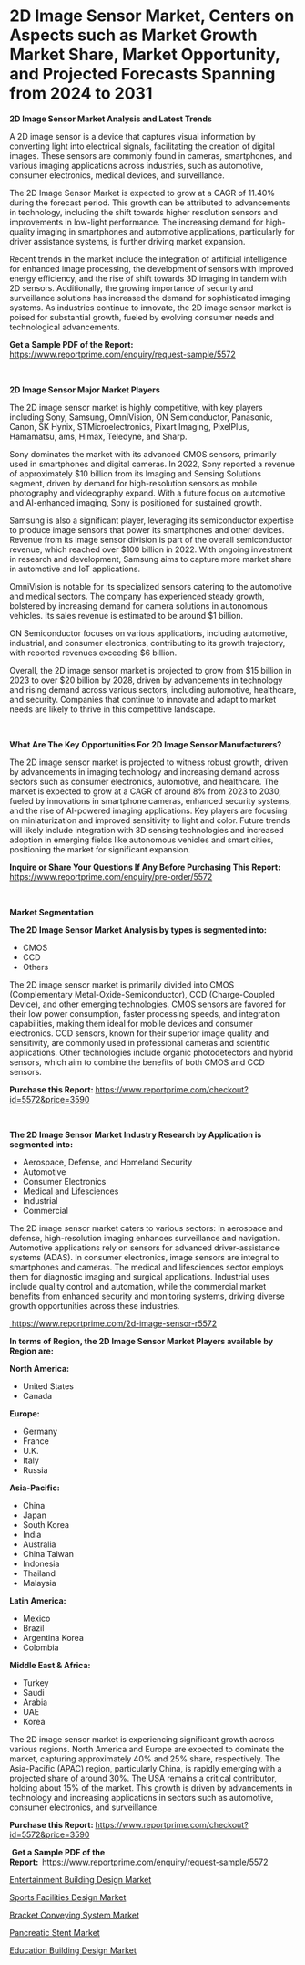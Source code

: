 <p><h1>2D Image Sensor Market, Centers on Aspects such as Market Growth Market Share, Market Opportunity, and Projected Forecasts Spanning from 2024 to 2031</h1></p><p><strong>2D Image Sensor Market Analysis and Latest Trends</strong></p>
<p><p>A 2D image sensor is a device that captures visual information by converting light into electrical signals, facilitating the creation of digital images. These sensors are commonly found in cameras, smartphones, and various imaging applications across industries, such as automotive, consumer electronics, medical devices, and surveillance.</p><p>The 2D Image Sensor Market is expected to grow at a CAGR of 11.40% during the forecast period. This growth can be attributed to advancements in technology, including the shift towards higher resolution sensors and improvements in low-light performance. The increasing demand for high-quality imaging in smartphones and automotive applications, particularly for driver assistance systems, is further driving market expansion.</p><p>Recent trends in the market include the integration of artificial intelligence for enhanced image processing, the development of sensors with improved energy efficiency, and the rise of shift towards 3D imaging in tandem with 2D sensors. Additionally, the growing importance of security and surveillance solutions has increased the demand for sophisticated imaging systems. As industries continue to innovate, the 2D image sensor market is poised for substantial growth, fueled by evolving consumer needs and technological advancements.</p></p>
<p><strong>Get a Sample PDF of the Report:&nbsp;</strong> <a href="https://www.reportprime.com/enquiry/request-sample/5572">https://www.reportprime.com/enquiry/request-sample/5572</a></p>
<p>&nbsp;</p>
<p><strong>2D Image Sensor Major Market Players</strong></p>
<p><p>The 2D image sensor market is highly competitive, with key players including Sony, Samsung, OmniVision, ON Semiconductor, Panasonic, Canon, SK Hynix, STMicroelectronics, Pixart Imaging, PixelPlus, Hamamatsu, ams, Himax, Teledyne, and Sharp. </p><p>Sony dominates the market with its advanced CMOS sensors, primarily used in smartphones and digital cameras. In 2022, Sony reported a revenue of approximately $10 billion from its Imaging and Sensing Solutions segment, driven by demand for high-resolution sensors as mobile photography and videography expand. With a future focus on automotive and AI-enhanced imaging, Sony is positioned for sustained growth.</p><p>Samsung is also a significant player, leveraging its semiconductor expertise to produce image sensors that power its smartphones and other devices. Revenue from its image sensor division is part of the overall semiconductor revenue, which reached over $100 billion in 2022. With ongoing investment in research and development, Samsung aims to capture more market share in automotive and IoT applications.</p><p>OmniVision is notable for its specialized sensors catering to the automotive and medical sectors. The company has experienced steady growth, bolstered by increasing demand for camera solutions in autonomous vehicles. Its sales revenue is estimated to be around $1 billion.</p><p>ON Semiconductor focuses on various applications, including automotive, industrial, and consumer electronics, contributing to its growth trajectory, with reported revenues exceeding $6 billion. </p><p>Overall, the 2D image sensor market is projected to grow from $15 billion in 2023 to over $20 billion by 2028, driven by advancements in technology and rising demand across various sectors, including automotive, healthcare, and security. Companies that continue to innovate and adapt to market needs are likely to thrive in this competitive landscape.</p></p>
<p>&nbsp;</p>
<p><strong>What Are The Key Opportunities For 2D Image Sensor Manufacturers?</strong></p>
<p><p>The 2D image sensor market is projected to witness robust growth, driven by advancements in imaging technology and increasing demand across sectors such as consumer electronics, automotive, and healthcare. The market is expected to grow at a CAGR of around 8% from 2023 to 2030, fueled by innovations in smartphone cameras, enhanced security systems, and the rise of AI-powered imaging applications. Key players are focusing on miniaturization and improved sensitivity to light and color. Future trends will likely include integration with 3D sensing technologies and increased adoption in emerging fields like autonomous vehicles and smart cities, positioning the market for significant expansion.</p></p>
<p><strong>Inquire or Share Your Questions If Any Before Purchasing This Report:</strong> <a href="https://www.reportprime.com/enquiry/pre-order/5572">https://www.reportprime.com/enquiry/pre-order/5572</a></p>
<p>&nbsp;</p>
<p><strong>Market Segmentation</strong></p>
<p><strong>The 2D Image Sensor Market Analysis by types is segmented into:</strong></p>
<p><ul><li>CMOS</li><li>CCD</li><li>Others</li></ul></p>
<p><p>The 2D image sensor market is primarily divided into CMOS (Complementary Metal-Oxide-Semiconductor), CCD (Charge-Coupled Device), and other emerging technologies. CMOS sensors are favored for their low power consumption, faster processing speeds, and integration capabilities, making them ideal for mobile devices and consumer electronics. CCD sensors, known for their superior image quality and sensitivity, are commonly used in professional cameras and scientific applications. Other technologies include organic photodetectors and hybrid sensors, which aim to combine the benefits of both CMOS and CCD sensors.</p></p>
<p><strong>Purchase this Report:&nbsp;</strong><a href="https://www.reportprime.com/checkout?id=5572&price=3590">https://www.reportprime.com/checkout?id=5572&price=3590</a></p>
<p>&nbsp;</p>
<p><strong>The 2D Image Sensor Market Industry Research by Application is segmented into:</strong></p>
<p><ul><li>Aerospace, Defense, and Homeland Security</li><li>Automotive</li><li>Consumer Electronics</li><li>Medical and Lifesciences</li><li>Industrial</li><li>Commercial</li></ul></p>
<p><p>The 2D image sensor market caters to various sectors: In aerospace and defense, high-resolution imaging enhances surveillance and navigation. Automotive applications rely on sensors for advanced driver-assistance systems (ADAS). In consumer electronics, image sensors are integral to smartphones and cameras. The medical and lifesciences sector employs them for diagnostic imaging and surgical applications. Industrial uses include quality control and automation, while the commercial market benefits from enhanced security and monitoring systems, driving diverse growth opportunities across these industries.</p></p>
<p><a href="https://www.reportprime.com/2d-image-sensor-r5572">&nbsp;https://www.reportprime.com/2d-image-sensor-r5572</a></p>
<p><strong>In terms of Region, the 2D Image Sensor Market Players available by Region are:</strong></p>
<p>
    <p> <strong> North America: </strong>
        <ul>
            <li>United States</li>
            <li>Canada</li>
        </ul>
        </p> 
    <p> <strong> Europe: </strong>
        <ul>
            <li>Germany</li>
            <li>France</li>
            <li>U.K.</li>
            <li>Italy</li>
            <li>Russia</li>
        </ul>
        </p> 
    <p> <strong> Asia-Pacific: </strong>
        <ul>
            <li>China</li>
            <li>Japan</li>
            <li>South Korea</li>
            <li>India</li>
            <li>Australia</li>
            <li>China Taiwan</li>
            <li>Indonesia</li>
            <li>Thailand</li>
            <li>Malaysia</li>
        </ul>
        </p> 
    <p> <strong> Latin America: </strong>
        <ul>
            <li>Mexico</li>
            <li>Brazil</li>
            <li>Argentina Korea</li>
            <li>Colombia</li>
        </ul>
        </p> 
    <p> <strong> Middle East & Africa: </strong>
        <ul>
            <li>Turkey</li>
            <li>Saudi</li>
            <li>Arabia</li>
            <li>UAE</li>
            <li>Korea</li>
        </ul>
    </p>
    </p>
<p><p>The 2D image sensor market is experiencing significant growth across various regions. North America and Europe are expected to dominate the market, capturing approximately 40% and 25% share, respectively. The Asia-Pacific (APAC) region, particularly China, is rapidly emerging with a projected share of around 30%. The USA remains a critical contributor, holding about 15% of the market. This growth is driven by advancements in technology and increasing applications in sectors such as automotive, consumer electronics, and surveillance.</p></p>
<p><strong>Purchase this Report: </strong><a href="https://www.reportprime.com/checkout?id=5572&price=3590">https://www.reportprime.com/checkout?id=5572&price=3590</a></p>
<p>&nbsp;<strong>Get a Sample PDF of the Report:&nbsp;&nbsp;</strong><a href="https://www.reportprime.com/enquiry/request-sample/5572">https://www.reportprime.com/enquiry/request-sample/5572</a></p>
<p><strong></strong></p>
<p><p><a href="https://www.linkedin.com/pulse/global-entertainment-building-design-industry-analysis-share-growth-ukoqc?trackingId=7L%2FpKQmBRZujU1UPjl8LoQ%3D%3D">Entertainment Building Design Market</a></p><p><a href="https://www.linkedin.com/pulse/future-innovation-global-sports-facilities-design-market-lhhgc?trackingId=UZ2drrWnREmXMLN4dFN6dA%3D%3D">Sports Facilities Design Market</a></p><p><a href="https://issuu.com/reportprime-2/docs/bracket-conveying-system-market-siz_a985483ca6e076">Bracket Conveying System Market</a></p><p><a href="https://issuu.com/reportprime-2/docs/pancreatic-stent-market-size-2030.p_ecca53ac605576">Pancreatic Stent Market</a></p><p><a href="https://www.linkedin.com/pulse/navigating-global-education-building-design-market-nhsec?trackingId=iervI%2F3JTMuMLkbS8%2B9tZA%3D%3D">Education Building Design Market</a></p></p>